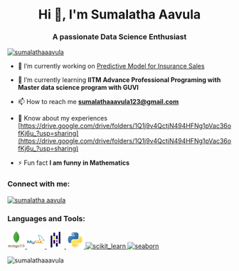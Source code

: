 <h1 align="center">Hi 👋, I'm Sumalatha Aavula</h1>
<h3 align="center">A passionate Data Science Enthusiast</h3>

<p align="left"> <a href="https://github.com/ryo-ma/github-profile-trophy"><img src="https://github-profile-trophy.vercel.app/?username=sumalathaaavula" alt="sumalathaaavula" /></a> </p>

- 🔭 I’m currently working on [Predictive Model for Insurance Sales](https://github.com/SumalathaAavula/Insurance_Project)

- 🌱 I’m currently learning **IITM Advance Professional Programing with Master data science program with GUVI**

- 📫 How to reach me **sumalathaaavula123@gmail.com**

- 📄 Know about my experiences [https://drive.google.com/drive/folders/1Q1j9v4QctjN494HFNg1pVac36ofKj6u_?usp=sharing](https://drive.google.com/drive/folders/1Q1j9v4QctjN494HFNg1pVac36ofKj6u_?usp=sharing)

- ⚡ Fun fact **I am funny in Mathematics**

<h3 align="left">Connect with me:</h3>
<p align="left">
<a href="https://linkedin.com/in/sumalatha aavula" target="blank"><img align="center" src="https://raw.githubusercontent.com/rahuldkjain/github-profile-readme-generator/master/src/images/icons/Social/linked-in-alt.svg" alt="sumalatha aavula" height="30" width="40" /></a>
</p>

<h3 align="left">Languages and Tools:</h3>
<p align="left"> <a href="https://www.mongodb.com/" target="_blank" rel="noreferrer"> <img src="https://raw.githubusercontent.com/devicons/devicon/master/icons/mongodb/mongodb-original-wordmark.svg" alt="mongodb" width="40" height="40"/> </a> <a href="https://www.mysql.com/" target="_blank" rel="noreferrer"> <img src="https://raw.githubusercontent.com/devicons/devicon/master/icons/mysql/mysql-original-wordmark.svg" alt="mysql" width="40" height="40"/> </a> <a href="https://pandas.pydata.org/" target="_blank" rel="noreferrer"> <img src="https://raw.githubusercontent.com/devicons/devicon/2ae2a900d2f041da66e950e4d48052658d850630/icons/pandas/pandas-original.svg" alt="pandas" width="40" height="40"/> </a> <a href="https://www.python.org" target="_blank" rel="noreferrer"> <img src="https://raw.githubusercontent.com/devicons/devicon/master/icons/python/python-original.svg" alt="python" width="40" height="40"/> </a> <a href="https://scikit-learn.org/" target="_blank" rel="noreferrer"> <img src="https://upload.wikimedia.org/wikipedia/commons/0/05/Scikit_learn_logo_small.svg" alt="scikit_learn" width="40" height="40"/> </a> <a href="https://seaborn.pydata.org/" target="_blank" rel="noreferrer"> <img src="https://seaborn.pydata.org/_images/logo-mark-lightbg.svg" alt="seaborn" width="40" height="40"/> </a> </p>

<p><img align="center" src="https://github-readme-streak-stats.herokuapp.com/?user=sumalathaaavula&" alt="sumalathaaavula" /></p>

